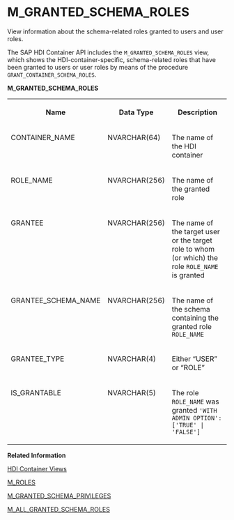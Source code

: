<!-- loio6f832a6205af476492b1b36f8a19e733 -->

# M\_GRANTED\_SCHEMA\_ROLES

View information about the schema-related roles granted to users and user roles.



The SAP HDI Container API includes the `M_GRANTED_SCHEMA_ROLES` view, which shows the HDI-container-specific, schema-related roles that have been granted to users or user roles by means of the procedure `GRANT_CONTAINER_SCHEMA_ROLES`.



**M\_GRANTED\_SCHEMA\_ROLES**


<table>
<tr>
<th valign="top">

Name

</th>
<th valign="top">

Data Type

</th>
<th valign="top">

Description

</th>
</tr>
<tr>
<td valign="top">

CONTAINER\_NAME

</td>
<td valign="top">

NVARCHAR\(64\)

</td>
<td valign="top">

The name of the HDI container

</td>
</tr>
<tr>
<td valign="top">

ROLE\_NAME

</td>
<td valign="top">

NVARCHAR\(256\)

</td>
<td valign="top">

The name of the granted role

</td>
</tr>
<tr>
<td valign="top">

GRANTEE

</td>
<td valign="top">

NVARCHAR\(256\)

</td>
<td valign="top">

The name of the target user or the target role to whom \(or which\) the role `ROLE_NAME` is granted

</td>
</tr>
<tr>
<td valign="top">

GRANTEE\_SCHEMA\_NAME

</td>
<td valign="top">

NVARCHAR\(256\)

</td>
<td valign="top">

The name of the schema containing the granted role `ROLE_NAME` 

</td>
</tr>
<tr>
<td valign="top">

GRANTEE\_TYPE

</td>
<td valign="top">

NVARCHAR\(4\)

</td>
<td valign="top">

Either “USER” or “ROLE” 

</td>
</tr>
<tr>
<td valign="top">

IS\_GRANTABLE

</td>
<td valign="top">

NVARCHAR\(5\)

</td>
<td valign="top">

The role `ROLE_NAME` was granted `'WITH ADMIN OPTION': ['TRUE' | 'FALSE']` 

</td>
</tr>
</table>

**Related Information**  


[HDI Container Views](hdi-container-views-2b3814d.md "Display information about calls made with the HDI container API.")

[M\_ROLES](m-roles-b7f3bee.md "Show the roles that are deployed in an HDI container.")

[M\_GRANTED\_SCHEMA\_PRIVILEGES](m-granted-schema-privileges-77bf987.md "View information about the schema-related privileges granted to users and roles.")

[M\_ALL\_GRANTED\_SCHEMA\_ROLES](../10-HDI-Cloud-Administration/13-HDI-Cloud-Admin-Maintain-HDI/m-all-granted-schema-roles-7e7b14e.md "View information about the schema-related roles granted to users and user roles.")

